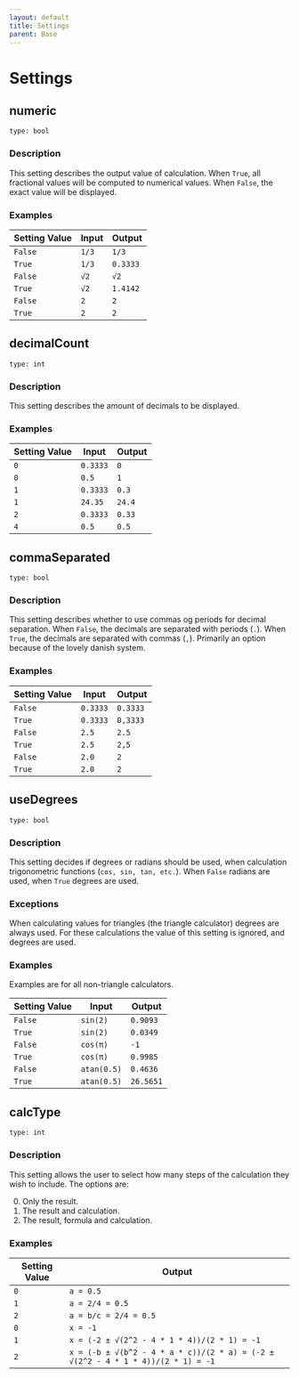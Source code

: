 ```yaml
---
layout: default
title: Settings
parent: Base
---
```


# Settings

## numeric
`type: bool`
### Description
This setting describes the output value of calculation.
When `True`, all fractional values will be computed to numerical values.
When `False`, the exact value will be displayed.

### Examples

| Setting Value | Input |  Output  |
|---------------|-------|----------|
| `False`       | `1/3` | `1/3`    |
| `True`        | `1/3` | `0.3333` |
| `False`       | `√2`  | `√2`     |
| `True`        | `√2`  | `1.4142` |
| `False`       | `2`   | `2`      |
| `True`        | `2`   | `2`      |

## decimalCount
`type: int`
### Description
This setting describes the amount of decimals to be displayed.

### Examples

| Setting Value | Input   |  Output  |
|---------------|---------|----------|
| `0`           |`0.3333` | `0`      |
| `0`           |`0.5`    | `1`      |
| `1`           |`0.3333` | `0.3`    |
| `1`           |`24.35`  | `24.4`   |
| `2`           |`0.3333` | `0.33`   |
| `4`           |`0.5`    | `0.5`    |



## commaSeparated
`type: bool`
### Description
This setting describes whether to use commas og periods for decimal separation.
When `False`, the decimals are separated with periods (`.`).
When `True`, the decimals are separated with commas (`,`).
Primarily an option because of the lovely danish system.

### Examples

| Setting Value | Input   |  Output  |
|---------------|---------|----------|
| `False`       |`0.3333` | `0.3333` |
| `True`        |`0.3333` | `0,3333` |
| `False`       |`2.5`    | `2.5`    |
| `True`        |`2.5`    | `2,5`    |
| `False`       |`2.0`    | `2`      |
| `True`        |`2.0`    | `2`      |


## useDegrees
`type: bool`
### Description
This setting decides if degrees or radians should be used, when calculation trigonometric functions (`cos, sin, tan, etc.`).
When `False` radians are used, when `True` degrees are used.

### Exceptions
When calculating values for triangles (the triangle calculator) degrees are always used.
For these calculations the value of this setting is ignored, and degrees are used.

### Examples
Examples are for all non-triangle calculators.

| Setting Value | Input     |  Output  |
|---------------|-----------|----------|
| `False`       |`sin(2)`   |`0.9093`  |
| `True`        |`sin(2)`   |`0.0349`  |
| `False`       |`cos(π)`   |`-1`      |
| `True`        |`cos(π)`   |`0.9985`  |
| `False`       |`atan(0.5)`|`0.4636`  |
| `True`        |`atan(0.5)`|`26.5651` |

## calcType
`type: int`
### Description
This setting allows the user to select how many steps of the calculation they wish to include.
The options are:

0. Only the result.
1. The result and calculation.
2. The result, formula and calculation.


### Examples

| Setting Value |  Output               |
|---------------|-----------------------|
| `0`           |`a = 0.5`              |
| `1`           |`a = 2/4 = 0.5`        |
| `2`           |`a = b/c = 2/4 = 0.5`  |
| `0`           |`x = -1`               |
| `1`           |`x = (-2 ± √(2^2 - 4 * 1 * 4))/(2 * 1) = -1`|
| `2`           |`x = (-b ± √(b^2 - 4 * a * c))/(2 * a) = (-2 ± √(2^2 - 4 * 1 * 4))/(2 * 1) = -1`|
